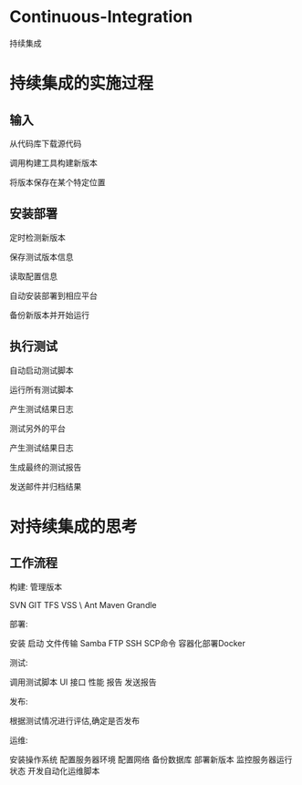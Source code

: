 # Continuous-Integration

持续集成

# 持续集成的实施过程

## 输入

从代码库下载源代码

调用构建工具构建新版本

将版本保存在某个特定位置

## 安装部署

定时检测新版本

保存测试版本信息

读取配置信息

自动安装部署到相应平台

备份新版本并开始运行

## 执行测试

自动启动测试脚本

运行所有测试脚本

产生测试结果日志

测试另外的平台

产生测试结果日志

生成最终的测试报告

发送邮件并归档结果

# 对持续集成的思考

## 工作流程

构建: 管理版本

SVN GIT TFS VSS \ Ant Maven Grandle

部署: 

安装 启动 文件传输 Samba FTP SSH SCP命令 容器化部署Docker

测试: 

调用测试脚本 UI 接口 性能 报告 发送报告

发布: 

根据测试情况进行评估,确定是否发布

运维: 

安装操作系统 配置服务器环境 配置网络 备份数据库 部署新版本 监控服务器运行状态 开发自动化运维脚本
